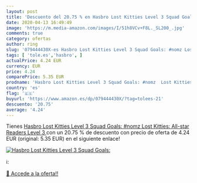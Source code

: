 ```yaml
---
layout: post
title: 'Descuento del 20.75 % en Hasbro Lost Kitties Level 3 Squad Goals:'
date: 2020-04-13 16:49:49
image: 'https://m.media-amazon.com/images/I/51h8VCv+F8L._SL200_.jpg'
comments: true
category: ofertas
author: ring
slug: '079444430X-es Hasbro Lost Kitties Level 3 Squad Goals: #nomz Lost...'
tags: [ 'tole.es','hasbro', ]
actualPrice: 4.24 EUR
currency: EUR
price: 4.24
comparePrice: 5.35 EUR
prodname: 'Hasbro Lost Kitties Level 3 Squad Goals: #nomz  Lost Kitties: All-star Readers  Level 3 '
country: 'es'
flag: '🇪🇸'
buyurl: 'https://www.amazon.es/dp/079444430X/?tag=tolees-21'
descuento: '20.75'
average: '4.24'
---
```


Tienes [Hasbro Lost Kitties Level 3 Squad Goals: #nomz  Lost Kitties: All-star Readers  Level 3 ](https://www.amazon.es/dp/079444430X/?tag=tolees-21) con un 20.75 % de descuento con precio de oferta de 4.24 EUR (original: 5.35 EUR) en el siguiente enlace!

[![Hasbro Lost Kitties Level 3 Squad Goals:](https://m.media-amazon.com/images/I/51h8VCv+F8L._SL200_.jpg)](https://www.amazon.es/dp/079444430X/?tag=tolees-21)

ℹ️:


[🛒 Accede a la oferta!!](https://www.amazon.es/dp/079444430X/?tag=tolees-21)
